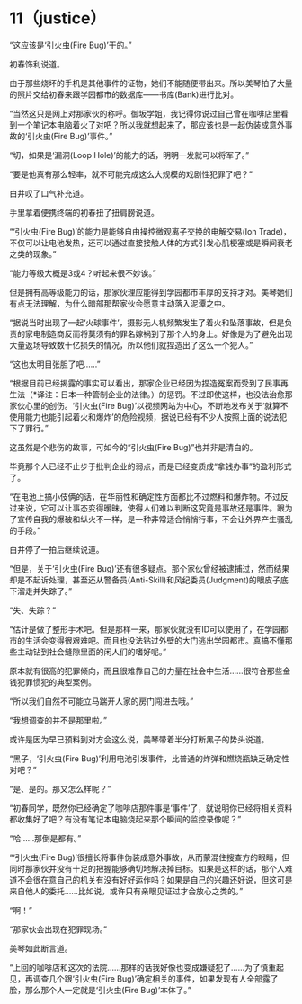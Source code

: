 # 11（justice）

 “这应该是‘引火虫(Fire Bug)’干的。”

初春饰利说道。

由于那些烧坏的手机是其他事件的证物，她们不能随便带出来。所以美琴拍了大量的照片交给初春来跟学园都市的数据库——书库(Bank)进行比对。

“当然这只是网上对那家伙的称呼。御坂学姐，我记得你说过自己曾在咖啡店里看到一个笔记本电脑着火了对吧？所以我就想起来了，那应该也是一起伪装成意外事故的‘引火虫(Fire Bug)’事件。”

“切，如果是‘漏洞(Loop Hole)’的能力的话，明明一发就可以将军了。”

“要是他真有那么轻率，就不可能完成这么大规模的戏剧性犯罪了吧？”

白井叹了口气补充道。

手里拿着便携终端的初春扭了扭肩膀说道。

“‘引火虫(Fire Bug)’的能力是能够自由操控微观离子交换的电解交易(Ion Trade)，不仅可以让电池发热，还可以通过直接接触人体的方式引发心肌梗塞或是瞬间衰老之类的现象。”

“能力等级大概是3或4？听起来很不妙诶。”

但是拥有高等级能力的话，那家伙理应能得到学园都市丰厚的支持才对。美琴她们有点无法理解，为什么暗部那帮家伙会愿意主动落入泥潭之中。

“据说当时出现了一起‘火球事件’，摄影无人机频繁发生了着火和坠落事故，但是负责的家电制造商反而将莫须有的罪名嫁祸到了那个人的身上。好像是为了避免出现大量返场导致数十亿损失的情况，所以他们就捏造出了这么一个犯人。”

“这也太明目张胆了吧……”

“根据目前已经揭露的事实可以看出，那家企业已经因为捏造冤案而受到了民事再生法（*译注：日本一种管制企业的法律。）的惩罚。不过即使这样，也没法治愈那家伙心里的创伤。‘引火虫(Fire Bug)’以视频网站为中心，不断地发布关于‘就算不使用能力也能引起着火和爆炸’的危险视频，据说已经有不少人按照上面的说法犯下了罪行。”

这虽然是个悲伤的故事，可如今的“引火虫(Fire Bug)”也并非是清白的。

毕竟那个人已经不止步于批判企业的弱点，而是已经变质成“拿钱办事”的盈利形式了。

“在电池上搞小伎俩的话，在华丽性和确定性方面都比不过燃料和爆炸物。不过反过来说，它可以让事态变得暧昧，使得人们难以判断这究竟是事故还是事件。跟为了宣传自我的爆破和纵火不一样，是一种非常适合悄悄行事，不会让外界产生骚乱的手段。”

白井停了一拍后继续说道。

“但是，关于‘引火虫(Fire Bug)’还有很多疑点。那个家伙曾经被逮捕过，然而结果却是不起诉处理，甚至还从警备员(Anti-Skill)和风纪委员(Judgment)的眼皮子底下溜走并失踪了。”

“失、失踪？”

“估计是做了整形手术吧。但是那样一来，那家伙就没有ID可以使用了，在学园都市的生活会变得很艰难吧。而且也没法钻过外壁的大门逃出学园都市。真搞不懂那些主动钻到社会缝隙里面的闲人们的嗜好呢。”

原本就有很高的犯罪倾向，而且很难靠自己的力量在社会中生活……很符合那些金钱犯罪惯犯的典型案例。

“所以我们自然不可能立马踹开人家的房门闯进去哦。”

“我想调查的并不是那里啦。”

或许是因为早已预料到对方会这么说，美琴带着半分打断黑子的势头说道。

“黑子，‘引火虫(Fire Bug)’利用电池引发事件，比普通的炸弹和燃烧瓶缺乏确定性对吧？”

“是、是的。那又怎么样呢？”

“初春同学，既然你已经确定了咖啡店那件事是‘事件’了，就说明你已经将相关资料都收集好了吧？有没有笔记本电脑烧起来那个瞬间的监控录像呢？”

“哈……那倒是都有。”

“‘引火虫(Fire Bug)’很擅长将事件伪装成意外事故，从而蒙混住搜查方的眼睛，但同时那家伙并没有十足的把握能够确切地解决掉目标。如果是这样的话，那个人难道不会很在意自己的机关有没有好好运作吗？如果是自己的兴趣还好说，但这可是来自他人的委托……比如说，或许只有亲眼见证过才会放心之类的。”

“啊！”

“那家伙会出现在犯罪现场。”

美琴如此断言道。

“上回的咖啡店和这次的法院……那样的话我好像也变成嫌疑犯了……为了慎重起见，再调查几个跟‘引火虫(Fire Bug)’确定相关的事件，如果发现有人全部露了脸，那么那个人一定就是‘引火虫(Fire Bug)’本体了。”
